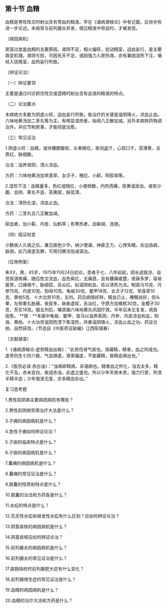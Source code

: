 ## 第十节 血精

血精是男性性交时射出含有带血的精液。早在《诸病源候论》中有记载，后世亦有进一步论述。本病常与前列腺炎并发，偶见精液中带血时，才被发现。

〔病因病机〕

房室过度是血精的主要原因，肾阴不足，相火偏旺，扰动精室，迫血妄行，是主要病变机理。肾阴亏损，可因先天不足，或因强力入房伤肾。亦有兼因湿热下注，循经入扰精室，血热妄行所致。

〔辨证论治〕

（一）辨证要领

主要是通过问诊抓住性交或遗精时射出含有血液的精液的特点。

（二）论治要点

本病绝大多数为阴虚火旺，迫血妄行所致。故治疗的关键是滋阴降火，凉血止血。六味地黄汤加二至丸等为主。有明显湿热者，始用八正散加减。另外本病除药物调治外，并应节制房事，才能彻底治愈。

（三）常见证治

1.阴虚火旺：血精，或伴腰膝酸软，头晕眼花，夜间盗汗，心烦口干，苔薄黄，舌质红，脉细数。

治法：滋养肾阴，清火凉血。

方药：六味地黄汤加旱莲草、女贞子、槐花、小蓟、阿胶珠等。

2.湿热下注：血精量多，色红或暗红，小便频数，灼热而痛，尿黄或尿血，或有少腹、会阴、睾丸不适，苔黄腻，脉弦滑。

治法：清热化湿，凉血止血。

方药：二至丸合八正散加减。

尿血者，加小蓟、丹皮、仙鹤草；有寒热者，加柴胡、连翘。

（四）临证权变

少数病人久病之后，兼见面色少华，纳少便溏，神疲乏力，心悸失眠，舌边齿痕，脉弱。此乃肾虚及脾，可用归脾汤加减调治。

〔应用例案〕

朱XX，男，45岁，1975年11月24日初诊。患者于七、八年前起，因长途跋涉，自觉尿道疼痛，随后性交流血，血色紫红，无痛感，且有腰痛痠楚，夜寐多梦，容易疲劳，口燥咽干，脉细弦，舌尖红。拟滋阴和血，佐以清热为法。制首乌15克、丹参15克、丹皮10克、知母10克、龟板30克、鳖甲18克、女贞子12克、旱莲草10克、黄柏5克、十大功劳10克，五剂。药后病情好转，精血已止，睡眠尚好，但头晕，左侧睾丸胀痛，夜尿多，脉象虚软，舌淡红，守原方加橘核30克，金樱子30克、芡实18克。服五剂后，嘱其服六味地黄丸巩固疗效。半年后未见复发，病告痊愈。
**按：**本案中龟板、鳖甲、首乌以滋养真阴，丹参、丹皮凉血和血，知母、黄柏、十大功劳滋阴而清下焦湿热，共奏滋阴降火，凉血止血之功，药证合拍，自然获效。（节选自《中医奇证新编》江西陈瑞春）

〔文献摘录〕

1.《诸病源候论·虚劳精血出候》：“此劳伤肾气故也。肾藏精，精者，血之所成也。虚劳则生七伤六极，气血俱虚，肾家偏虚，不能藏精，故精血俱出也。”

2.《医宗必读·赤白浊》：“浊病即精病，非溺病也。精者血之所化，浊去太多，精化不及，赤未变白，故成赤浊，此虚之盛也。所以少年天癸未至，强力行房，所泄半精半血；少年施泄无度，亦多精血杂出。”

复习思考题

1.男性前阴病主要病因病机有哪些？

2.男性前阴病常用治疗大法是什么？

3.子痈的病因病机是什么？

4.急性子痈如何辨证论治？

5.子痰的临床特点是什么？

6.子痰的病因病机是什么？

7.囊痈的病因病机是什么？

8.囊痈的常见证治是什么？

9.脱囊的性质和特点是什么？

10.脱囊的治法和方药各是什么？

11.水疝的特点是什么？

12.先天性水疝和继发性水疝有什么区别？应如何辨证论治？

13.阴茎痰核的病因病机是什么？

14.阴茎痰核应如何辨证论治？

15.前列腺炎的病因病机是什么？

16.前列腺炎的常见证治是什么？

17.直肠指检时前列腺肥大症有什么变化？

18.前列腺增生症的常见证治是什么？

19.血精的病因病机是什么？

20.血精的治疗大法和方药是什么？